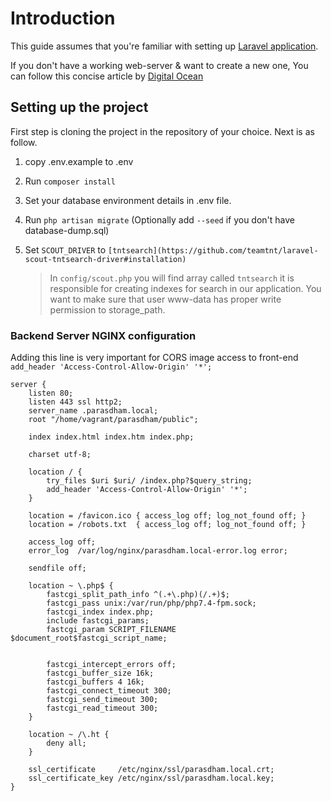 # Introduction
This guide assumes that you're familiar with setting up [Laravel application](https://laravel.com/docs/7.x/).

If you don't have a working web-server & want to create a new one, You can follow this concise article by [Digital Ocean](https://www.digitalocean.com/community/tutorials/how-to-install-nginx-on-ubuntu-18-04)

## Setting up the project
First step is cloning the project in the repository of your choice. Next is as follow.

1. copy .env.example to .env
2. Run `composer install`
3. Set your database environment details in .env file.
4. Run `php artisan migrate` 
   (Optionally add `--seed` if you don't have database-dump.sql)

5. Set `SCOUT_DRIVER` to `[tntsearch](https://github.com/teamtnt/laravel-scout-tntsearch-driver#installation)`
   > In `config/scout.php` you will find array called `tntsearch` it is responsible for creating indexes for search in our application. You want to make sure that user www-data has proper write permission to storage_path.
   
### Backend Server NGINX configuration

Adding this line is very important for CORS image access to front-end `add_header 'Access-Control-Allow-Origin' '*';`

```
server {
    listen 80;
    listen 443 ssl http2;
    server_name .parasdham.local;
    root "/home/vagrant/parasdham/public";

    index index.html index.htm index.php;

    charset utf-8;        

    location / {
        try_files $uri $uri/ /index.php?$query_string;        
        add_header 'Access-Control-Allow-Origin' '*';
    }

    location = /favicon.ico { access_log off; log_not_found off; }
    location = /robots.txt  { access_log off; log_not_found off; }

    access_log off;
    error_log  /var/log/nginx/parasdham.local-error.log error;

    sendfile off;

    location ~ \.php$ {
        fastcgi_split_path_info ^(.+\.php)(/.+)$;
        fastcgi_pass unix:/var/run/php/php7.4-fpm.sock;
        fastcgi_index index.php;
        include fastcgi_params;
        fastcgi_param SCRIPT_FILENAME $document_root$fastcgi_script_name;
        

        fastcgi_intercept_errors off;
        fastcgi_buffer_size 16k;
        fastcgi_buffers 4 16k;
        fastcgi_connect_timeout 300;
        fastcgi_send_timeout 300;
        fastcgi_read_timeout 300;
    }

    location ~ /\.ht {
        deny all;
    }

    ssl_certificate     /etc/nginx/ssl/parasdham.local.crt;
    ssl_certificate_key /etc/nginx/ssl/parasdham.local.key;
}
```
